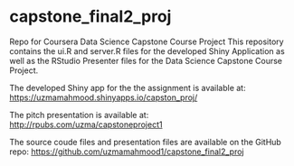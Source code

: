 # capstone_final2_proj
Repo for Coursera Data Science Capstone Course Project
This repository contains the ui.R and server.R files for the developed Shiny Application as well as the RStudio Presenter files for the Data Science Capstone Course Project.

The developed Shiny app for the the assignment is available at: https://uzmamahmood.shinyapps.io/capston_proj/

The pitch presentation is available at: http://rpubs.com/uzma/capstoneproject1

The source coude files and presentation files are available on the GitHub repo: https://github.com/uzmamahmood1/capstone_final2_proj
